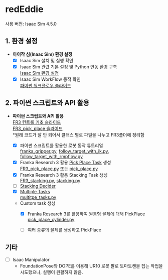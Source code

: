 # redEddie

사용 버전: Isaac Sim 4.5.0  

## 1. 환경 설정

- **아이작 심(Inaac Sim) 환경 설정**  
  - [x] Isaac Sim 설치 및 실행 확인  
  - [x] Isaac Sim 관련 기본 설정 및 Python 연동 환경 구축  
    [Isaac Sim 환경 설정](https://docs.google.com/presentation/d/1CxznysS31_eivuw4XQwRi4XAVka0ZGLmdPLkh7UrW18/edit?usp=sharing)
  - [x] Isaac Sim WorkFlow 동작 확인  
    [파이썬 워크플로우 슬라이드](https://docs.google.com/presentation/d/1tuupP8WfmBjFYPCMPFUajpIGdrajUykwrJfQsscG4X4/edit?usp=sharing)

## 2. 파이썬 스크립트와 API 활용

- **파이썬 스크립트와 API 활용**  
  [FR3 컨트롤 기초 슬라이드](https://docs.google.com/presentation/d/1ImJbjB4ewEsP1DvQoYI8wH1XchSMkLhhVbunT6sv5l8/edit?usp=sharing)  
  [FR3_pick_place 슬라이드](https://docs.google.com/presentation/d/1Utw_5IjKaYB-rfhFC_A1U_ccb3WO2LkoUuoIVhKKxfQ/edit?usp=sharing)  
  *원래 코드가 잘 안 되어서 클래스 별로 파일을 나누고 FR3폴더에 정리함
  
  - [x] 파이썬 스크립트를 활용한 로봇 동작 튜토리얼  
    [franka_gripper.py](https://github.com/airobotics01/redEddie/blob/main/FR3/franka_gripper.py), [follow_target_with_ik.py](https://github.com/airobotics01/redEddie/blob/main/FR3/follow_target_with_ik.py), [follow_target_with_rmpflow.py](https://github.com/airobotics01/redEddie/blob/main/FR3/follow_target_with_rmpflow.py)
  - [x] Franka Research 3 활용 [Pick Place Task](https://docs.isaacsim.omniverse.nvidia.com/latest/core_api_tutorials/tutorial_core_adding_manipulator.html#) 생성  
    [FR3_pick_place.py](https://github.com/airobotics01/redEddie/blob/main/FR3_pick_place.py) 또는 [pick_place.py](https://github.com/airobotics01/redEddie/blob/main/FR3/pick_place.py)
  - [x] Franka Research 3 활용 Stacking Task 생성  
    [FR3_stacking.py](https://github.com/airobotics01/redEddie/blob/4.5.0/FR3_stacking.py), [stacking.py](https://github.com/airobotics01/redEddie/blob/main/FR3/stacking.py)
  - [ ] [Stacking Decider](https://docs.isaacsim.omniverse.nvidia.com/latest/cortex_tutorials/tutorial_cortex_4_franka_block_stacking.html#)
  - [x] [Multiple Tasks](https://docs.isaacsim.omniverse.nvidia.com/latest/core_api_tutorials/tutorial_core_multiple_tasks.html#)  
        [multitpe_tasks.py](https://github.com/airobotics01/redEddie/blob/main/FR3/multiple_tasks.py)
  - Custom task 생성
    - [x] Franka Research 3를 활용하여 원통형 물체에 대해 PickPlace  
      [pick_place_cylinder.py](https://github.com/airobotics01/redEddie/blob/main/FR3/pick_place_cylinder.py)  
    - [ ] 여러 종류의 물체를 생성하고 PickPlace


## 기타

- [ ] Isaac Manipulator  
  - FoundationPose와 DOPE를 이용해 UR10 로봇 팔로 토마토캔을 잡는 작업을 시도했으나, 실행이 원활하지 않음.
